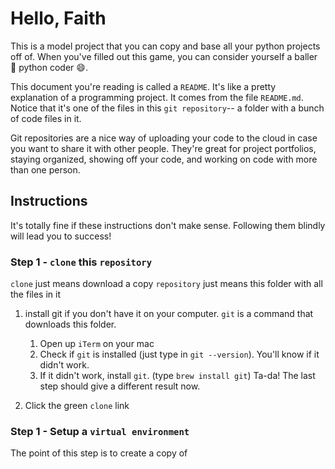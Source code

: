 # Hello, Faith

This is a model project that you can copy and base all your python projects off of. When you've filled out this game, you can consider yourself a baller 🏀 python coder 😄.

This document you're reading is called a `README`. It's like a pretty explanation of a programming project.
It comes from the file `README.md`. Notice that it's one of the files in this `git repository`-- a folder
with a bunch of code files in it.

Git repositories are a nice way of uploading your code to the cloud in case you want to share it with other people. They're great for project portfolios, staying organized, showing off your code, and working on code with more
than one person.

## Instructions

It's totally fine if these instructions don't make sense. Following them blindly
will lead you to success!

### Step 1 - `clone` this `repository`

`clone` just means download a copy
`repository` just means this folder with all the files in it

1. install git if you don't have it on your computer. `git` is a command that downloads this folder.
   1. Open up `iTerm` on your mac
   2. Check if `git` is installed (just type in `git --version`). You'll know if it didn't work.
   3. If it didn't work, install `git`. (type `brew install git`) Ta-da! The last step should give a different result now.

2. Click the green `clone` link

### Step 1 - Setup a `virtual environment`

The point of this step is to create a copy of
